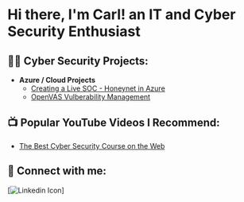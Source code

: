 <h1>Hi there, I'm Carl! an IT and Cyber Security Enthusiast  </h1>

<h2>👨‍💻 Cyber Security Projects:</h2>

- <b>Azure / Cloud Projects</b>
  - [Creating a Live SOC - Honeynet in Azure](https://github.com/ctstephens/Azure-SOC-Honeynet)
  - [OpenVAS Vulberability Management](https://github.com/ctstephens/OpenVAS-Vulnerability-Management)

<h2>📺 Popular YouTube Videos I Recommend:</h2>

- [The Best Cyber Security Course on the Web](https://www.youtube.com/watch?v=9Nx-v7pTBiM)

<h2> 🤳 Connect with me:</h2>

[![Linkedin Icon](https://github.com/ctstephens/ctstephens/assets/150542854/e1e96eb7-9795-4bd6-89f9-8a48f8b56989)]

[linkedin]: https://www.linkedin.com/in/carltstephens/

